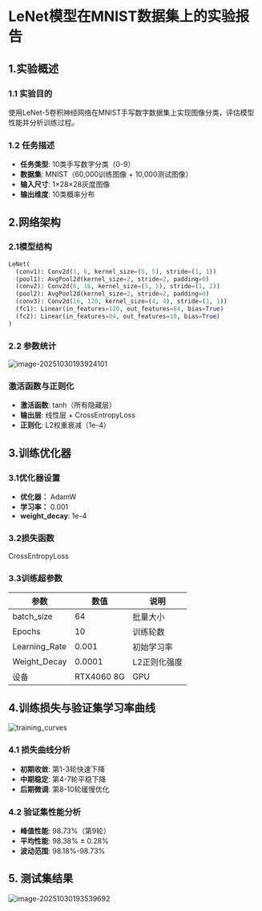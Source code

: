 # LeNet模型在MNIST数据集上的实验报告

## 1.实验概述

### 1.1 实验目的

使用LeNet-5卷积神经网络在MNIST手写数字数据集上实现图像分类，评估模型性能并分析训练过程。

### 1.2 任务描述

* **任务类型**: 10类手写数字分类（0-9）
* **数据集**: MNIST（60,000训练图像 + 10,000测试图像）
* **输入尺寸**: 1×28×28灰度图像
* **输出维度**: 10类概率分布

## 2.网络架构

### 2.1模型结构

```python
LeNet(
  (conv1): Conv2d(1, 6, kernel_size=(5, 5), stride=(1, 1))
  (pool1): AvgPool2d(kernel_size=2, stride=2, padding=0)
  (conv2): Conv2d(6, 16, kernel_size=(5, 5), stride=(1, 1))
  (pool2): AvgPool2d(kernel_size=2, stride=2, padding=0)
  (conv3): Conv2d(16, 120, kernel_size=(4, 4), stride=(1, 1))
  (fc1): Linear(in_features=120, out_features=84, bias=True)
  (fc2): Linear(in_features=84, out_features=10, bias=True)
)
```

### 2.2 参数统计

![image-20251030193924101](C:\Users\JiangChaoli\AppData\Roaming\Typora\typora-user-images\image-20251030193924101.png)

### 激活函数与正则化

* **激活函数**: tanh（所有隐藏层）
* **输出层**: 线性层 + CrossEntropyLoss
* **正则化**: L2权重衰减（1e-4）

## 3.训练优化器

### 3.1优化器设置

* **优化器：** AdamW
* **学习率：** 0.001
* **weight_decay**: 1e-4

### 3.2损失函数

CrossEntropyLoss

### 3.3训练超参数

| 参数          | 数值       | 说明         |
| ------------- | ---------- | ------------ |
| batch_size    | 64         | 批量大小     |
| Epochs        | 10         | 训练轮数     |
| Learning_Rate | 0.001      | 初始学习率   |
| Weight_Decay  | 0.0001     | L2正则化强度 |
| 设备          | RTX4060 8G | GPU          |

## 4.训练损失与验证集学习率曲线

![training_curves](C:\Users\JiangChaoli\Desktop\高级人工智能\25020100125_江朝立_深度学习分类实验\logs\training_curves.png)

### 4.1 损失曲线分析

* **初期收敛**: 第1-3轮快速下降
* **中期稳定**: 第4-7轮平稳下降
* **后期微调**: 第8-10轮缓慢优化

### 4.2 验证集性能分析

* **峰值性能**: 98.73%（第9轮）
* **平均性能**: 98.38% ± 0.28%
* **波动范围**: 98.18%-98.73%

## 5. 测试集结果

![image-20251030193539692](C:\Users\JiangChaoli\AppData\Roaming\Typora\typora-user-images\image-20251030193539692.png)

